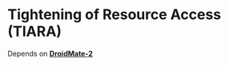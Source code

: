 # Tightening of Resource Access (TIARA)

Depends on __[DroidMate-2](https://github.com/uds-se/droidmate)__
